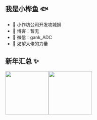 ## 我是小桦鱼 🐟

- 🐧 小作坊公司开发攻城狮
- 🏡 博客：暂无
- 💬 微信：gank_ADC
- 🤔 渴望大佬的力量

## 新年汇总 ✨

<img align="" height="137px" src="https://github-readme-stats.vercel.app/api?username=xiaoxiaohuayu&hide_title=true&hide_border=true&show_icons=true&include_all_commits=true&line_height=21&bg_color=0,EC6C6C,FFD479,FFFC79,73FA79&theme=graywhite&locale=cn" /><img align="" height="137px" src="https://github-readme-stats.vercel.app/api/top-langs/?username=xiaoxiaohuayu&hide_title=true&hide_border=true&layout=compact&bg_color=0,73FA79,73FDFF,D783FF&theme=graywhite&locale=cn" />
